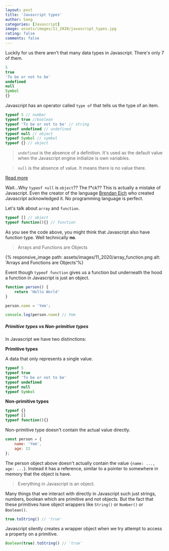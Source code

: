 ```yaml
---
layout: post
title: 'Javascript types'
author: Sang
categories: [Javascript]
image: assets/images/11_2020/javascript_types.jpg
rating: false
comments: false
---
```


Luckily for us there aren't that many data types in Javascript. There's only 7 of them.

```javascript
5
true
'To be or not to be'
undefined
null
Symbol
{}
```

Javascript has an operator called `type of` that tells us the type of an item.

```javascript
typeof 5 // number
typeof true //boolean
typeof 'To be or not to be' // string
typeof undefined // undefined
typeof null // object
typeof Symbol // symbol
typeof {} // object
```

> `undefined` is the absence of a definition. It's used as the default value when the Javascript engine initialize is own variables.

> `null` is the absence of value. It means there is no value there.

[Read more](/what-is-the-difference-between-null-and-undefined)

Wait...Why `typeof null` is `object`?? The f*ck?? This is actually a mistake of Javascript. Even the creator of the language [Brendan Eich](https://vi.wikipedia.org/wiki/Brendan_Eich) who created Javascript acknowledged it. No programming language is perfect.

Let's talk about `array` and `function`.

```javascript
typeof [] // object
typeof function(){} // function
```

As you see the code above, you might think that Javascript also have function type. Well technically **no**.

> Arrays and Functions are Objects

{% responsive_image path: assets/images/11_2020/array_function.png alt: 'Arrays and Functions are Objects'%}

Event though `typeof function` gives us a function but underneath the hood a function in Javascript is just an object.

```javascript
function person() {
	return 'Hello World'
}

person.name = 'Yem';

console.log(person.name) // Yem
```

##### Primitive types vs Non-primitive types

In Javascript we have two distinctions:

**Primitive types**

A data that only represents a single value.

```javascript
typeof 5
typeof true
typeof 'To be or not to be'
typeof undefined
typeof null
typeof Symbol
```

**Non-primitive types**

```javascript
typeof {}
typeof []
typeof function(){}
```

Non-primitive type doesn't contain the actual value directly.

```javascript
const person = {
	name: 'Yem',
	age: 21
};
```

The person object above doesn't actually contain the value `{name: ..., age: ...}`. Instead it has a reference, similar to a pointer to somewhere in memory that the object is have.

> Everything in Javascript is an object.

Many things that we interact with directly in Javascript such just strings, numbers, boolean which are primitive and not objects. But the fact that these primitives have object wrappers like `String()` or `Number()` or `Boolean()`.

```javascript
true.toString() // 'true'
```

Javascript silently creates a wrapper object when we try attempt to access a property on a primitive.

```javascript
Boolean(true).toString() // 'true'
```